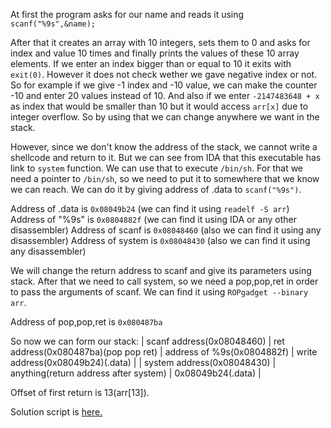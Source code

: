 At first the program asks for our name and reads it using `scanf("%9s",&name);`

After that it creates an array with 10 integers, sets them to 0 and asks for index and value 10 times and finally prints the values of these 10 array elements. If we enter an index bigger than or equal to 10 it exits with `exit(0)`. However it does not check wether we gave negative index or not. So for example if we give -1 index and -10 value, we can make the counter -10 and enter 20 values instead of 10. And also if we enter `-2147483648 + x` as index that would be smaller than 10 but it would access `arr[x]` due to integer overflow. So by using that we can change anywhere we want in the stack.

However, since we don't know the address of the stack, we cannot write a shellcode and return to it. But we can see from IDA that this executable has link to `system` function. We can use that to execute `/bin/sh`. For that we need a pointer to `/bin/sh`, so we need to put it to somewhere that we know we can reach. We can do it by giving address of .data to `scanf("%9s")`.

Address of .data is `0x08049b24` (we can find it using `readelf -S arr`)
Address of "%9s" is `0x0804882f` (we can find it using IDA or any other disassembler)
Address of scanf is `0x08048460` (also we can find it using any disassembler)
Address of system is `0x08048430` (also we can find it using any disassembler)

We will change the return address to scanf and give its parameters using stack. After that we need to call system, so we need a pop,pop,ret in order to pass the arguments of scanf. We can find it using `ROPgadget --binary arr`.

Address of pop,pop,ret is `0x080487ba`

So now we can form our stack:
| scanf address(0x08048460)  | ret address(0x080487ba)(pop pop ret)  | address of %9s(0x0804882f) | write address(0x08049b24)(.data) |
| system address(0x08048430) | anything(return address after system) | 0x08049b24(.data)          |

Offset of first return is 13(arr[13]).

Solution script is [here.](solution.py)